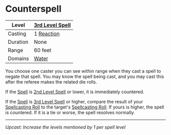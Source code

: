# Counterspell

| Level    | [3rd Level Spell](3rd%20Level%20Spells.md)            |
| -------- | ------------------------------------------------------- |
| Casting  | 1 [Reaction](../../../../Game%20Procedures/Reaction.md) |
| Duration | None                                                    |
| Range    | 60 feet                                                 |
| Domains  | [Water](../../../Spell%20Domains/Water.md)              |

You choose one caster you can see within range when they cast a spell to negate that spell. You may know the spell being cast, and you may cast this after the referee makes the related die rolls.

If the [Spell](../../../Spells.md) is [2nd Level Spell](../../../Spell%20Level.md) or lower, it is immediately countered.

If the [Spell](../../../Spells.md) is [3rd Level Spell](../../../Spell%20Level.md) or higher, compare the result of your [Spellcasting Roll](../../../Spellcasting.md#The%20Spellcasting%20Roll) to the target's [Spellcasting Roll](../../../Spellcasting.md#The%20Spellcasting%20Roll). If yours is higher, the spell is countered. If it is a tie or worse, the spell resolves normally.

---
*Upcast: Increase the levels mentioned by 1 per spell level*